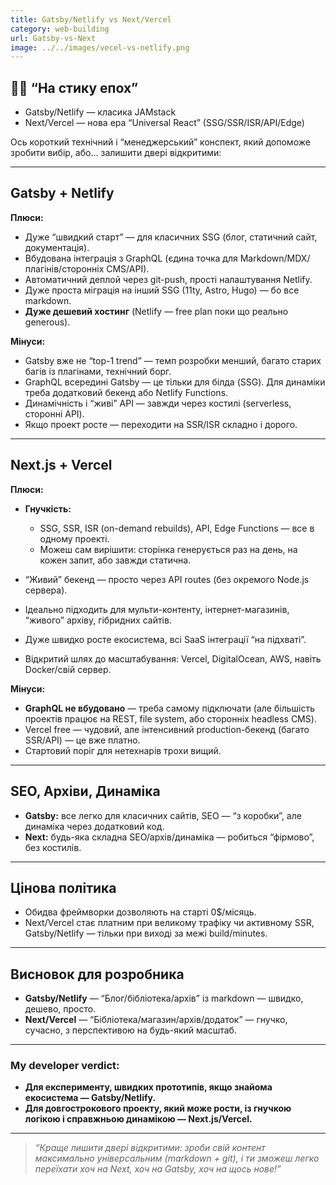 ```yaml
---
title: Gatsby/Netlify vs Next/Vercel
category: web-building
url: Gatsby-vs-Next
image: ../../images/vecel-vs-netlify.png
---
```


## 🥷💡 “На стику епох”

- Gatsby/Netlify — класика JAMstack
- Next/Vercel — нова ера “Universal React” (SSG/SSR/ISR/API/Edge)

Ось короткий технічний і “менеджерський” конспект, який допоможе зробити вибір, або… залишити двері відкритими:

---

## **Gatsby + Netlify**

**Плюси:**

- Дуже “швидкий старт” — для класичних SSG (блог, статичний сайт, документація).
- Вбудована інтеграція з GraphQL (єдина точка для Markdown/MDX/плагінів/сторонніх CMS/API).
- Автоматичний деплой через git-push, прості налаштування Netlify.
- Дуже проста міграція на інший SSG (11ty, Astro, Hugo) — бо все markdown.
- **Дуже дешевий хостинг** (Netlify — free plan поки що реально generous).

**Мінуси:**

- Gatsby вже не “top-1 trend” — темп розробки менший, багато старих багів із плагінами, технічний борг.
- GraphQL всередині Gatsby — це тільки для білда (SSG). Для динаміки треба додатковий бекенд або Netlify Functions.
- Динамічність і “живі” API — завжди через костилі (serverless, сторонні API).
- Якщо проект росте — переходити на SSR/ISR складно і дорого.

---

## **Next.js + Vercel**

**Плюси:**

- **Гнучкість:**

  - SSG, SSR, ISR (on-demand rebuilds), API, Edge Functions — все в одному проекті.
  - Можеш сам вирішити: сторінка генерується раз на день, на кожен запит, або завжди статична.

- “Живий” бекенд — просто через API routes (без окремого Node.js сервера).
- Ідеально підходить для мульти-контенту, інтернет-магазинів, “живого” архіву, гібридних сайтів.
- Дуже швидко росте екосистема, всі SaaS інтеграції “на підхваті”.
- Відкритий шлях до масштабування: Vercel, DigitalOcean, AWS, навіть Docker/свій сервер.

**Мінуси:**

- **GraphQL не вбудовано** — треба самому підключати (але більшість проектів працює на REST, file system, або сторонніх headless CMS).
- Vercel free — чудовий, але інтенсивний production-бекенд (багато SSR/API) — це вже платно.
- Стартовий поріг для нетехнарів трохи вищий.

---

## **SEO, Архіви, Динаміка**

- **Gatsby:** все легко для класичних сайтів, SEO — “з коробки”, але динаміка через додатковий код.
- **Next:** будь-яка складна SEO/архів/динаміка — робиться “фірмово”, без костилів.

---

## **Цінова політика**

- Обидва фреймворки дозволяють на старті 0\$/місяць.
- Next/Vercel стає платним при великому трафіку чи активному SSR,
  Gatsby/Netlify — тільки при виході за межі build/minutes.

---

## **Висновок для розробника**

- **Gatsby/Netlify** — “Блог/бібліотека/архів” із markdown — швидко, дешево, просто.
- **Next/Vercel** — “Бібліотека/магазин/архів/додаток” — гнучко, сучасно, з перспективою на будь-який масштаб.

---

### **My developer verdict:**

- **Для експерименту, швидких прототипів, якщо знайома екосистема — Gatsby/Netlify.**
- **Для довгострокового проекту, який може рости, із гнучкою логікою і справжньою динамікою — Next.js/Vercel.**

---

> _“Краще лишити двері відкритими: зроби свій контент максимально універсальним (markdown + git), і ти зможеш легко переїхати хоч на Next, хоч на Gatsby, хоч на щось нове!”_
